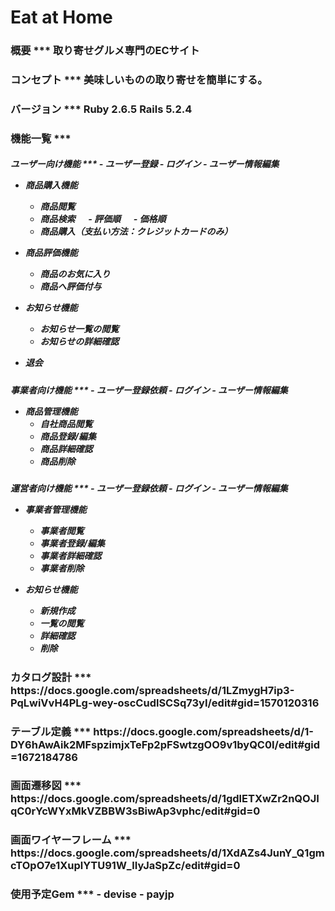 <h1>Eat at Home


<h3>概要
***
取り寄せグルメ専門のECサイト


<h3>コンセプト
***
美味しいものの取り寄せを簡単にする。


<h3>バージョン
***
Ruby 2.6.5
Rails 5.2.4


<h3>機能一覧
***
<h5>ユーザー向け機能
***
- ユーザー登録
- ログイン
- ユーザー情報編集

- 商品購入機能
  - 商品閲覧
  - 商品検索
　  - 評価順
　  - 価格順
  - 商品購入（支払い方法：クレジットカードのみ）

- 商品評価機能
  - 商品のお気に入り
  - 商品へ評価付与

- お知らせ機能
  - お知らせ一覧の閲覧
  - お知らせの詳細確認

- 退会

<h5>事業者向け機能
***
- ユーザー登録依頼
- ログイン
- ユーザー情報編集

- 商品管理機能
  - 自社商品閲覧
  - 商品登録/編集
  - 商品詳細確認
  - 商品削除

<h5>運営者向け機能
***
- ユーザー登録依頼
- ログイン
- ユーザー情報編集

- 事業者管理機能
  - 事業者閲覧
  - 事業者登録/編集
  - 事業者詳細確認
  - 事業者削除

- お知らせ機能
  - 新規作成
  - 一覧の閲覧
  - 詳細確認
  - 削除


<h3>カタログ設計
***
https://docs.google.com/spreadsheets/d/1LZmygH7ip3-PqLwiVvH4PLg-wey-oscCudlSCSq73yI/edit#gid=1570120316


<h3>テーブル定義
***
https://docs.google.com/spreadsheets/d/1-DY6hAwAik2MFspzimjxTeFp2pFSwtzgOO9v1byQC0I/edit#gid=1672184786


<h3>画面遷移図
***
https://docs.google.com/spreadsheets/d/1gdlETXwZr2nQOJIqC0rYcWYxMkVZBBW3sBiwAp3vphc/edit#gid=0


<h3>画面ワイヤーフレーム
***
https://docs.google.com/spreadsheets/d/1XdAZs4JunY_Q1gmcTOpO7e1XuplYTU91W_lIyJaSpZc/edit#gid=0


<h3>使用予定Gem
***
- devise
- payjp
